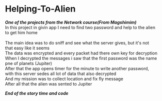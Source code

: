 # Helping-To-Alien
***One of the projects from the Network course(From Magshimim)*** <br>
In this project in givin app I need to find two password and help to the alien to get him home<br><br>
The main idea was to do sniff and see what the server gives, but it's not that easy like it seems<br>
The data was encrypted and every packet had there own key for decryption<br>
When I decrypted the messages i saw that the first password was the name pne of planets (Jupiter)<br>
After that the app opens timer for the minute to write another password, with this server sedes all lot of data that also decrypted<br>
And my mission was to collect location and fix fly message <br>
After all that the alien was sented to Jupiter<br>

***End of the story time and code***
